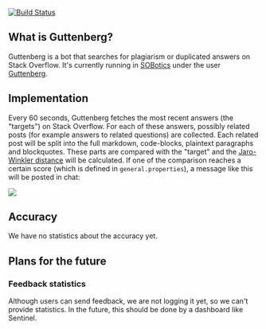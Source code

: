 [![Build Status](https://travis-ci.org/SOBotics/Guttenberg.svg?branch=master)](https://travis-ci.org/SOBotics/Guttenberg)

## What is Guttenberg?

Guttenberg is a bot that searches for plagiarism or duplicated answers on Stack Overflow. It's currently running in [SOBotics][1] under the user [Guttenberg][2].


## Implementation

Every 60 seconds, Guttenberg fetches the most recent answers (the "targets") on Stack Overflow. For each of these answers, possibly related posts (for example answers to related questions) are collected. Each related post will be split into the full markdown, code-blocks, plaintext paragraphs and blockquotes. These parts are compared with the "target" and the [Jaro-Winkler distance](https://en.wikipedia.org/wiki/Jaro–Winkler_distance) will be calculated. If one of the comparison reaches a certain score (which is defined in `general.properties`), a message like this will be posted in chat:

![](https://i.imgur.com/HhwCWJr.png)


## Accuracy

We have no statistics about the accuracy yet.

## Plans for the future

### Feedback statistics

Although users can send feedback, we are not logging it yet, so we can't provide statistics. In the future, this should be done by a dashboard like Sentinel.


  [1]: http://chat.stackoverflow.com/rooms/111347/sobotics
  [2]: http://stackoverflow.com/users/7418352/guttenberg
  [3]: https://github.com/SOBotics/Guttenberg
